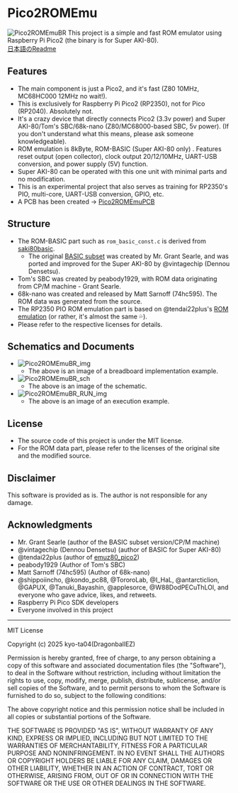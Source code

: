 # Pico2ROMEmu
![Pico2ROMEmuBR](./IMG/Pico2ROMEmuBR_title_img.jpg)
This project is a simple and fast ROM emulator using Raspberry Pi Pico2 (the binary is for Super AKI-80).  
[日本語のReadme](./README.md)
## Features
- The main component is just a Pico2, and it's fast (Z80 10MHz, MC68HC000 12MHz no wait!).
- This is exclusively for Raspberry Pi Pico2 (RP2350), not for Pico (RP2040). Absolutely not.
- It's a crazy device that directly connects Pico2 (3.3v power) and Super AKI-80/Tom's SBC/68k-nano (Z80/MC68000-based SBC, 5v power). (If you don't understand what this means, please ask someone knowledgeable).
- ROM emulation is 8kByte, ROM-BASIC (Super AKI-80 only)
. Features reset output (open collector), clock output 20/12/10MHz, UART-USB conversion, and power supply (5V) function.
- Super AKI-80 can be operated with this one unit with minimal parts and no modification.
- This is an experimental project that also serves as training for RP2350's PIO, multi-core, UART-USB conversion, GPIO, etc.
- A PCB has been created -> [Pico2ROMEmuPCB](./Pico2ROMEmuPCB/README.md)

## Structure
- The ROM-BASIC part such as `rom_basic_const.c` is derived from [saki80basic](https://vintagechips.wordpress.com/2025/04/24/saki80basic/).
  - The original [BASIC subset](http://searle.x10host.com/cpm/index.html) was created by Mr. Grant Searle, and was ported and improved for the Super AKI-80 by @vintagechip (Dennou Densetsu).
- Tom's SBC was created by peabody1929, with ROM data originating from CP/M machine - Grant Searle.
- 68k-nano was created and released by Matt Sarnoff (74hc595). The ROM data was generated from the source.
- The RP2350 PIO ROM emulation part is based on @tendai22plus's [ROM emulation](https://github.com/tendai22/emuz80_pico2/blob/main/doc/ROM_EMULATION.md) (or rather, it's almost the same 💦).
- Please refer to the respective licenses for details.

## Schematics and Documents
- ![Pico2ROMEmuBR_img](./IMG/Pico2ROMEmuBR_img.jpg)
  - The above is an image of a breadboard implementation example.
- ![Pico2ROMEmuBR_sch](./IMG/Pico2ROMEmuBR_sch.png)
  - The above is an image of the schematic.
- ![Pico2ROMEmuBR_RUN_img](./IMG/Pico2ROMEmuBR_RUN_img.png)
  - The above is an image of an execution example.

## License
- The source code of this project is under the MIT license.
- For the ROM data part, please refer to the licenses of the original site and the modified source.

## Disclaimer
This software is provided as is. The author is not responsible for any damage.

## Acknowledgments
- Mr. Grant Searle (author of the BASIC subset version/CP/M machine)
- @vintagechip (Dennou Densetsu) (author of BASIC for Super AKI-80)
- @tendai22plus (author of [emuz80_pico2](https://github.com/tendai22/emuz80_pico2))
- peabody1929 (Author of Tom's SBC)
- Matt Sarnoff (74hc595) (Author of 68k-nano)
- @shippoiincho, @kondo_pc88, @TororoLab, @I_HaL, @antarcticlion, @GAPUX, @Tanuki_Bayashin, @applesorce, @W88DodPECuThLOl, and everyone who gave advice, likes, and retweets.
- Raspberry Pi Pico SDK developers
- Everyone involved in this project

---

MIT License

Copyright (c) 2025 kyo-ta04(DragonballEZ)

Permission is hereby granted, free of charge, to any person obtaining a copy
of this software and associated documentation files (the "Software"), to deal
in the Software without restriction, including without limitation the rights
to use, copy, modify, merge, publish, distribute, sublicense, and/or sell
copies of the Software, and to permit persons to whom the Software is
furnished to do so, subject to the following conditions:

The above copyright notice and this permission notice shall be included in all
copies or substantial portions of the Software.

THE SOFTWARE IS PROVIDED "AS IS", WITHOUT WARRANTY OF ANY KIND, EXPRESS OR
IMPLIED, INCLUDING BUT NOT LIMITED TO THE WARRANTIES OF MERCHANTABILITY,
FITNESS FOR A PARTICULAR PURPOSE AND NONINFRINGEMENT. IN NO EVENT SHALL THE
AUTHORS OR COPYRIGHT HOLDERS BE LIABLE FOR ANY CLAIM, DAMAGES OR OTHER
LIABILITY, WHETHER IN AN ACTION OF CONTRACT, TORT OR OTHERWISE, ARISING FROM,
OUT OF OR IN CONNECTION WITH THE SOFTWARE OR THE USE OR OTHER DEALINGS IN THE
SOFTWARE.
